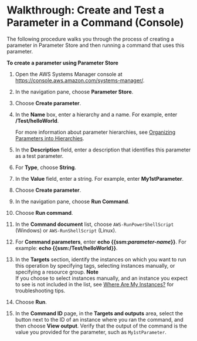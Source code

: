 # Walkthrough: Create and Test a Parameter in a Command \(Console\)<a name="sysman-paramstore-console"></a>

The following procedure walks you through the process of creating a parameter in Parameter Store and then running a command that uses this parameter\.

**To create a parameter using Parameter Store**

1. Open the AWS Systems Manager console at [https://console\.aws\.amazon\.com/systems\-manager/](https://console.aws.amazon.com/systems-manager/)\.

1. In the navigation pane, choose **Parameter Store**\. 

1. Choose **Create parameter**\.

1. In the **Name** box, enter a hierarchy and a name\. For example, enter **/Test/helloWorld**\.

   For more information about parameter hierarchies, see [Organizing Parameters into Hierarchies](sysman-paramstore-su-organize.md)\.

1. In the **Description** field, enter a description that identifies this parameter as a test parameter\.

1. For **Type**, choose **String**\.

1. In the **Value** field, enter a string\. For example, enter **My1stParameter**\.

1. Choose **Create parameter**\.

1. In the navigation pane, choose **Run Command**\. 

1. Choose **Run command**\.

1. In the **Command document** list, choose `AWS-RunPowerShellScript` \(Windows\) or `AWS-RunShellScript` \(Linux\)\. 

1. For **Command parameters**, enter **echo \{\{ssm:*parameter\-name*\}\}**\. For example: **echo \{\{ssm:/Test/helloWorld\}\}**\. 

1. In the **Targets** section, identify the instances on which you want to run this operation by specifying tags, selecting instances manually, or specifying a resource group\.
**Note**  
If you choose to select instances manually, and an instance you expect to see is not included in the list, see [Where Are My Instances?](troubleshooting-remote-commands.md#where-are-instances) for troubleshooting tips\.

1. Choose **Run**\.

1. In the **Command ID** page, in the **Targets and outputs** area, select the button next to the ID of an instance where you ran the command, and then choose **View output**\. Verify that the output of the command is the value you provided for the parameter, such as `My1stParameter`\.